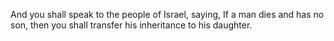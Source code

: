 And you shall speak to the people of Israel, saying, If a man dies and has no son, then you shall transfer his inheritance to his daughter.
